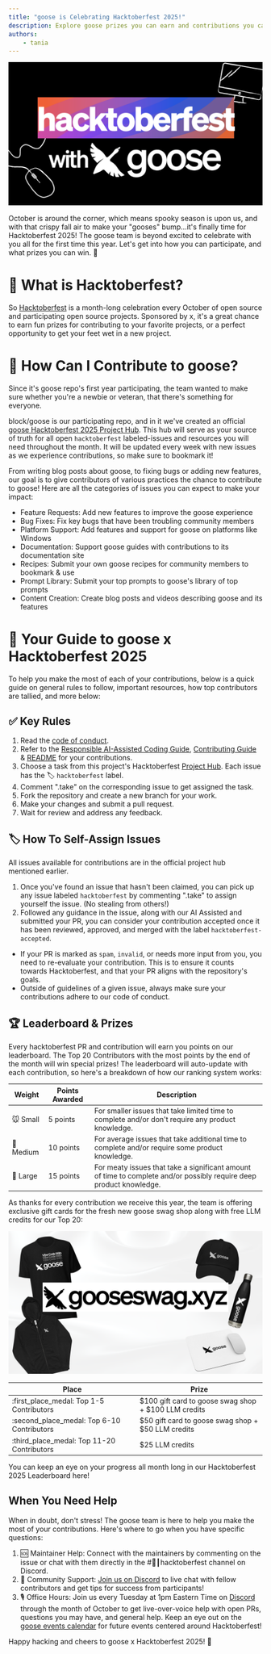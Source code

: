 ```yaml
---
title: "goose is Celebrating Hacktoberfest 2025!"
description: Explore goose prizes you can earn and contributions you can make during Hacktoberfest 2025
authors: 
    - tania
---
```


![blog banner](hacktoberfest2025.png)

October is around the corner, which means spooky season is upon us, and with that crispy fall air to make your "gooses" bump...it's finally time for Hacktoberfest 2025! The goose team is beyond excited to celebrate with you all for the first time this year. Let's get into how you can participate, and what prizes you can win. 👀

<!-- truncate -->

# 📌 What is Hacktoberfest?
So [Hacktoberfest](https://hacktoberfest.com/participation/) is a month-long celebration every October of open source and participating open source projects. Sponsored by x, it's a great chance to earn fun prizes for contributing to your favorite projects, or a perfect opportunity to get your feet wet in a new project. 

# 🎉 How Can I Contribute to goose?
Since it's goose repo's first year participating, the team wanted to make sure whether you're a newbie or veteran, that there's something for everyone.

block/goose is our participating repo, and in it we've created an official [goose Hacktoberfest 2025 Project Hub](https://github.com/block/goose/issues/4705). This hub will serve as your source of truth for all open `hacktoberfest` labeled-issues and resources you will need throughout the month. It will be updated every week with new issues as we experience contributions, so make sure to bookmark it!

From writing blog posts about goose, to fixing bugs or adding new features, our goal is to give contributors of various practices the chance to contribute to goose! Here are all the categories of issues you can expect to make your impact:

- Feature Requests: Add new features to improve the goose experience
- Bug Fixes: Fix key bugs that have been troubling community members
- Platform Support: Add features and support for goose on platforms like Windows
- Documentation: Support goose guides with contributions to its documentation site
- Recipes: Submit your own goose recipes for community members to bookmark & use
- Prompt Library: Submit your top prompts to goose's library of top prompts
- Content Creation: Create blog posts and videos describing goose and its features

# 📝 Your Guide to goose x Hacktoberfest 2025
To help you make the most of each of your contributions, below is a quick guide on general rules to follow, important resources, how top contributors are tallied, and more below:

## ✅ Key Rules
1. Read the [code of conduct](https://github.com/block/.github/blob/main/CODE_OF_CONDUCT.md).
2. Refer to the [Responsible AI-Assisted Coding Guide](https://github.com/block/goose/blob/main/ai-assisted-coding-guide.md), [Contributing Guide](https://github.com/block/goose/blob/main/CONTRIBUTING.md) & [README](https://github.com/block/goose/blob/main/README.md) for your contributions.
3. Choose a task from this project's Hacktoberfest [Project Hub](https://github.com/block/goose/issues/4705). Each issue has the 🏷️ `hacktoberfest` label.
4. Comment ".take" on the corresponding issue to get assigned the task.
5. Fork the repository and create a new branch for your work.
6. Make your changes and submit a pull request.
7. Wait for review and address any feedback.

## 🏷️ How To Self-Assign Issues
All issues available for contributions are in the official project hub mentioned earlier.

1. Once you've found an issue that hasn't been claimed, you can pick up any issue labeled `hacktoberfest` by commenting ".take" to assign yourself the issue. (No stealing from others!)
2. Followed any guidance in the issue, along with our AI Assisted and submitted your PR, you can consider your contribution accepted once it has been reviewed, approved, and merged with the label `hacktoberfest-accepted`.
- If your PR is marked as `spam`, `invalid`, or needs more input from you, you need to re-evaluate your contribution. This is to ensure it counts towards Hacktoberfest, and that your PR aligns with the repository's goals.
- Outside of guidelines of a given issue, always make sure your contributions adhere to our code of conduct.

## 🏆 Leaderboard & Prizes
Every hacktoberfest PR and contribution will earn you points on our leaderboard. The Top 20 Contributors with the most points by the end of the month will win special prizes! The leaderboard will auto-update with each contribution, so here's a breakdown of how our ranking system works:

| Weight | Points Awarded | Description |
| -------- | -------- | -------- |
| 🐭 Small     | 5 points     | For smaller issues that take limited time to complete and/or don't require any product knowledge.     |
| 🐰 Medium     | 10 points     | For average issues that take additional time to complete and/or require some product knowledge.     |
| 🐂 Large     | 15 points     | For meaty issues that take a significant amount of time to complete and/or possibly require deep product knowledge.     |

As thanks for every contribution we receive this year, the team is offering exclusive gift cards for the fresh new goose swag shop along with free LLM credits for our Top 20:

![goose swag shop](gooseswag.png)

| Place | Prize |
| -------- | -------- |
| :first_place_medal: Top 1-5 Contributors | $100 gift card to goose swag shop + $100 LLM credits     | 
| :second_place_medal: Top 6-10 Contributors | $50 gift card to goose swag shop + $50 LLM credits     | 
| :third_place_medal: Top 11-20 Contributors | $25 LLM credits    | 

You can keep an eye on your progress all month long in our Hacktoberfest 2025 Leaderboard here!

## When You Need Help
When in doubt, don't stress! The goose team is here to help you make the most of your contributions. Here's where to go when you have specific questions:

1. 🆘 Maintainer Help: Connect with the maintainers by commenting on the issue or chat with them directly in the #🎃┃hacktoberfest channel on Discord.
2. 🫶 Community Support: [Join us on Discord](https://discord.gg/block-opensource) to live chat with fellow contributors and get tips for success from participants!
3. 🎙️ Office Hours: Join us every Tuesday at 1pm Eastern Time on [Discord](https://discord.gg/block-opensource) through the month of October to get live-over-voice help with open PRs, questions you may have, and general help. Keep an eye out on the [goose events calendar](https://block.github.io/goose/community/) for future events centered around Hacktoberfest!


Happy hacking and cheers to goose x Hacktoberfest 2025! 🎉



<head>
  <meta property="og:title" content="goose is Celebrating Hacktoberfest 2025!" />
  <meta property="og:type" content="article" />
  <meta property="og:url" content="https://block.github.io/goose/blog/2025-09-26-hacktoberfest2025" />
  <meta property="og:description" content="Explore goose prizes you can earn and contributions you can make during Hacktoberfest 2025" />
  <meta property="og:image" content="https://block.github.io/goose/assets/images/hacktoberfest2025-49342480747ee95fe69415c0f2de26f2.png" />
  <meta name="twitter:card" content="summary_large_image" />
  <meta property="twitter:domain" content="block.github.io/goose" />
  <meta name="twitter:title" content="goose is Celebrating Hacktoberfest 2025!" />
  <meta name="twitter:description" content="Explore goose prizes you can earn and contributions you can make during Hacktoberfest 2025" />
  <meta name="twitter:image" content="https://block.github.io/goose/assets/images/hacktoberfest2025-49342480747ee95fe69415c0f2de26f2.png" />
</head>
